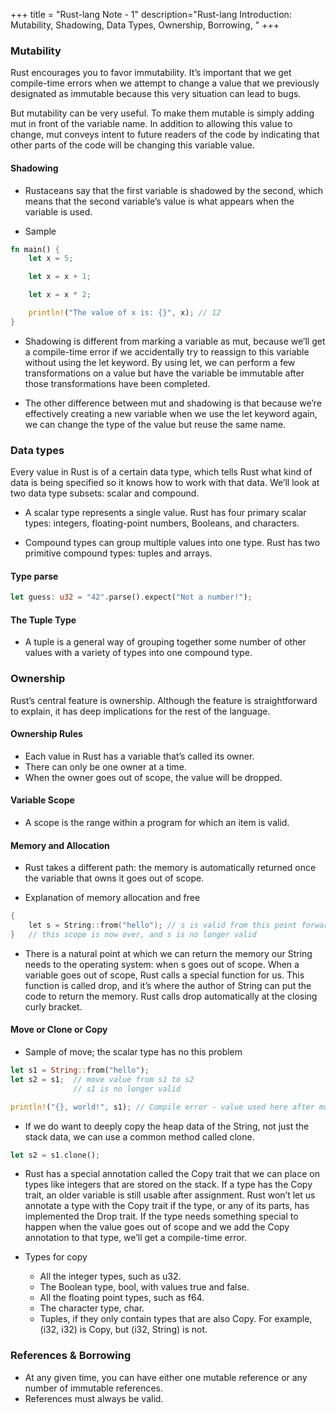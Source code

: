+++
title = "Rust-lang Note - 1"
description="Rust-lang Introduction: Mutability, Shadowing, Data Types, Ownership, Borrowing,  "
+++

### Mutability 

Rust encourages you to favor immutability. It’s important that we get compile-time errors when we attempt to change a value that we previously designated as immutable because this very situation can lead to bugs.

But mutability can be very useful. To make them mutable is simply adding mut in front of the variable name. In addition to allowing this value to change, mut conveys intent to future readers of the code by indicating that other parts of the code will be changing this variable value.


#### Shadowing 

* Rustaceans say that the first variable is shadowed by the second, which means that the second variable’s value is what appears when the variable is used. 

* Sample 

```rs
fn main() {
    let x = 5;

    let x = x + 1;

    let x = x * 2;

    println!("The value of x is: {}", x); // 12
}

```

* Shadowing is different from marking a variable as mut, because we’ll get a compile-time error if we accidentally try to reassign to this variable without using the let keyword. By using let, we can perform a few transformations on a value but have the variable be immutable after those transformations have been completed. 

* The other difference between mut and shadowing is that because we’re effectively creating a new variable when we use the let keyword again, we can change the type of the value but reuse the same name. 

### Data types

Every value in Rust is of a certain data type, which tells Rust what kind of data is being specified so it knows how to work with that data. We’ll look at two data type subsets: scalar and compound.

* A scalar type represents a single value. Rust has four primary scalar types: integers, floating-point numbers, Booleans, and characters. 

* Compound types can group multiple values into one type. Rust has two primitive compound types: tuples and arrays.

#### Type parse 

```rs
let guess: u32 = "42".parse().expect("Not a number!");
```

#### The Tuple Type

* A tuple is a general way of grouping together some number of other values with a variety of types into one compound type. 



### Ownership

Rust’s central feature is ownership. Although the feature is straightforward to explain, it has deep implications for the rest of the language.


#### Ownership Rules

* Each value in Rust has a variable that’s called its owner.
* There can only be one owner at a time.
* When the owner goes out of scope, the value will be dropped.


#### Variable Scope

* A scope is the range within a program for which an item is valid. 

#### Memory and Allocation

* Rust takes a different path: the memory is automatically returned once the variable that owns it goes out of scope. 

* Explanation of memory allocation and free

```go
{
    let s = String::from("hello"); // s is valid from this point forward
}   // this scope is now over, and s is no longer valid
```

* There is a natural point at which we can return the memory our String needs to the operating system: when s goes out of scope. When a variable goes out of scope, Rust calls a special function for us. This function is called drop, and it’s where the author of String can put the code to return the memory. Rust calls drop automatically at the closing curly bracket.

#### Move or Clone or Copy 

* Sample of move; the scalar type has no this problem

```rs
let s1 = String::from("hello");
let s2 = s1;  // move value from s1 to s2
              // s1 is no longer valid 

println!("{}, world!", s1); // Compile error - value used here after move
```
* If we do want to deeply copy the heap data of the String, not just the stack data, we can use a common method called clone. 

```rs
let s2 = s1.clone();
```

* Rust has a special annotation called the Copy trait that we can place on types like integers that are stored on the stack. If a type has the Copy trait, an older variable is still usable after assignment. Rust won’t let us annotate a type with the Copy trait if the type, or any of its parts, has implemented the Drop trait. If the type needs something special to happen when the value goes out of scope and we add the Copy annotation to that type, we’ll get a compile-time error. 

* Types for copy
    
    * All the integer types, such as u32.
    * The Boolean type, bool, with values true and false.
    * All the floating point types, such as f64.
    * The character type, char.
    * Tuples, if they only contain types that are also Copy. For example, (i32, i32) is Copy, but (i32, String) is not.


### References & Borrowing

* At any given time, you can have either one mutable reference or any number of immutable references.
* References must always be valid.













